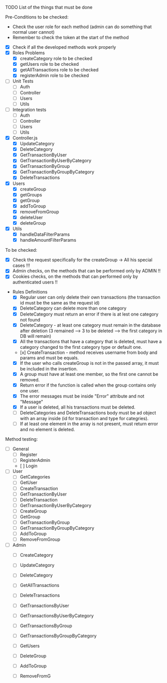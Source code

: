 TODO List of the things that must be done

Pre-Conditions to be checked:
- Check the user role for each method (admin can do something that normal user cannot)
- Remember to check the token at the start of the method

- [x] Check if all the developed methods work properly
- [x] Roles Problems 
  - [x] createCategory role to be checked
  - [x] getUsers role to be checked
  - [x] getAllTransactions role to be checked
  - [x] registerAdmin role to be checked
- [ ] Unit Tests
  - [ ] Auth
  - [ ] Controller
  - [ ] Users
  - [ ] Utils
- [ ] Integration tests
  - [ ] Auth
  - [ ] Controller
  - [ ] Users
  - [ ] Utils
- [x] Controller.js
  - [x] UpdateCategory
  - [x] DeleteCategory
  - [x] GetTransactionByUser
  - [x] GetTransactionByUserByCategory
  - [x] GetTransactionByGroup
  - [x] GetTransactionByGroupByCategory
  - [x] DeleteTransactions
- [x] Users
  - [x] createGroup
  - [x] getGroups
  - [x] getGroup
  - [x] addToGroup
  - [x] removeFromGroup
  - [x] deleteUser
  - [x] deleteGroup
- [x] Utils
  - [x] handleDataFilterParams
  - [x] handleAmountFilterParams

To be checked:
  - [x] Check the request specifically for the createGroup -> All his special cases !!!
  - [x] Admin checks, on the methods that can be performed only by ADMIN !!
  - [x] Cookies checks, on the methods that can performed only by authenticated users !!

- Rules Definitions
  - [x] Regular user can only delete their own transactions (the transaction id must be the same as the request id)
  - [x] DeleteCategory can delete more than one category 
  - [x] DeleteCategory must return an error if there is at lest one category not found 
  - [x] DeleteCategory - at least one category must remain in the database after deletion (3 remained --> 3 to be deleted --> the first category in DB will remain)
  - [x] All the transactions that have a category that is deleted, must have a category changed to the first category type or default one.
  - [x] CreateTransaction - method receives username from body and params and must be equals.
  - [x] If the user who calls createGroup is not in the passed array, it must be included in the insertion.
  - [x] A group must have at least one member, so the first one cannot be removed.
  - [x] Return error if the function is called when the group contains only one user.
  - [x] The error messages must be inside "Error" attribute and not "Message"
  - [x] If a user is deleted, all his transactions must be deleted.
  - [ ] DeleteCategories and DeleteTransactions body must be ad object with an array inside (id for transaction and type for categries).
  - [ ] If at least one element in the array is not present, must return error and no element is deleted.
  
Method testing: 
- [ ] General
  - [ ] Register
  - [ ] RegisterAdmin
  - [ ] Login
- [ ] User
  - [ ] GetCategories
  - [ ] GetUser
  - [ ] CreateTransaction
  - [ ] GetTransactionByUser
  - [ ] DeleteTransaction
  - [ ] GetTransactionByUserByCategory
  - [ ] CreateGroup
  - [ ] GetGroup
  - [ ] GetTransactionByGroup
  - [ ] GetTransactionByGroupByCategory
  - [ ] AddToGroup
  - [ ] RemoveFromGroup
- [ ] Admin
  - [ ] CreateCategory
  - [ ] UpdateCategory
  - [ ] DeleteCategory
  - [ ] GetAllTransactions
  - [ ] DeleteTransactions
  - [ ] GetTransactionsByUser
  - [ ] GetTransactionsByUserByCategory
  - [ ] GetTransactionsByGroup
  - [ ] GetTransactionsByGroupByCategory
  - [ ] GetUsers
  - [ ] DeleteGroup
  - [ ] AddToGroup
  - [ ] RemoveFromG
 
